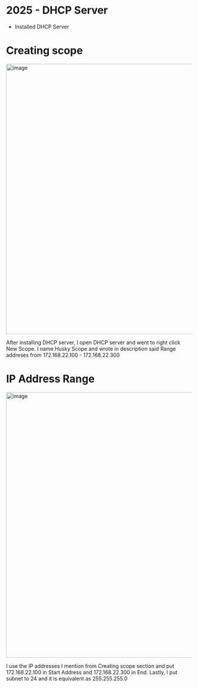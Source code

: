 <h1>2025 - DHCP Server</h1>


<ul>
  <li>Installed DHCP Server</li>
</ul>


<h1>Creating scope</h1>

<img width="1371" height="731" alt="image" src="https://github.com/user-attachments/assets/d2ffce6f-4c19-4542-a25e-d08ae2234b47" />
<p>
  After installing DHCP server, I open DHCP server and went to right click New Scope. I name Husky Scope and wrote in description said Range addreses from 172.168.22.100 - 172.168.22.300
</p>



<h1>IP Address Range</h1>

<img width="1361" height="718" alt="image" src="https://github.com/user-attachments/assets/5f423993-c8e9-4513-addf-35b956545a8b" />

 <p>I use the IP addresses I mention from Creating scope section and put 172.168.22.100 in Start Address and 172.168.22.300 in End.
 Lastly, I put subnet to 24 and it is equivalent as 255.255.255.0</p>
